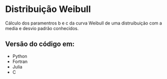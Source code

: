# Distribuição Weibull

Cálculo dos paramentros b e c da curva Weibull de uma distruibuição 
com a media e desvio padrão conhecidos.

## Versão do código em:

* Python
* Fortran
* Julia
* C
